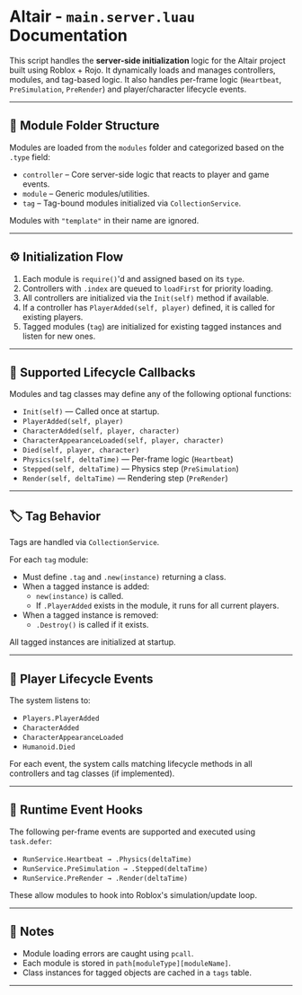 # Altair - `main.server.luau` Documentation

This script handles the **server-side initialization** logic for the Altair project built using Roblox + Rojo. It dynamically loads and manages controllers, modules, and tag-based logic. It also handles per-frame logic (`Heartbeat`, `PreSimulation`, `PreRender`) and player/character lifecycle events.

---

## 📁 Module Folder Structure

Modules are loaded from the `modules` folder and categorized based on the `.type` field:

- `controller` – Core server-side logic that reacts to player and game events.
- `module` – Generic modules/utilities.
- `tag` – Tag-bound modules initialized via `CollectionService`.

Modules with `"template"` in their name are ignored.

---

## ⚙️ Initialization Flow

1. Each module is `require()`'d and assigned based on its `type`.
2. Controllers with `.index` are queued to `loadFirst` for priority loading.
3. All controllers are initialized via the `Init(self)` method if available.
4. If a controller has `PlayerAdded(self, player)` defined, it is called for existing players.
5. Tagged modules (`tag`) are initialized for existing tagged instances and listen for new ones.

---

## 🧩 Supported Lifecycle Callbacks

Modules and tag classes may define any of the following optional functions:

- `Init(self)` — Called once at startup.
- `PlayerAdded(self, player)`
- `CharacterAdded(self, player, character)`
- `CharacterAppearanceLoaded(self, player, character)`
- `Died(self, player, character)`
- `Physics(self, deltaTime)` — Per-frame logic (`Heartbeat`)
- `Stepped(self, deltaTime)` — Physics step (`PreSimulation`)
- `Render(self, deltaTime)` — Rendering step (`PreRender`)

---

## 🏷️ Tag Behavior

Tags are handled via `CollectionService`.

For each `tag` module:

- Must define `.tag` and `.new(instance)` returning a class.
- When a tagged instance is added:
  - `new(instance)` is called.
  - If `.PlayerAdded` exists in the module, it runs for all current players.
- When a tagged instance is removed:
  - `.Destroy()` is called if it exists.

All tagged instances are initialized at startup.

---

## 👤 Player Lifecycle Events

The system listens to:

- `Players.PlayerAdded`
- `CharacterAdded`
- `CharacterAppearanceLoaded`
- `Humanoid.Died`

For each event, the system calls matching lifecycle methods in all controllers and tag classes (if implemented).

---

## 🔄 Runtime Event Hooks

The following per-frame events are supported and executed using `task.defer`:

- `RunService.Heartbeat → .Physics(deltaTime)`
- `RunService.PreSimulation → .Stepped(deltaTime)`
- `RunService.PreRender → .Render(deltaTime)`

These allow modules to hook into Roblox's simulation/update loop.

---

## 📝 Notes

- Module loading errors are caught using `pcall`.
- Each module is stored in `path[moduleType][moduleName]`.
- Class instances for tagged objects are cached in a `tags` table.

---
